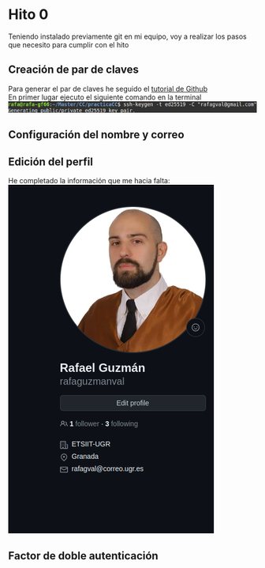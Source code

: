 # Hito 0

Teniendo instalado previamente git en mi equipo, voy a realizar los pasos que necesito para cumplir con el hito

## Creación de par de claves

Para generar el par de claves he seguido el [tutorial de Github](https://docs.github.com/es/authentication/connecting-to-github-with-ssh/generating-a-new-ssh-key-and-adding-it-to-the-ssh-agent) \
En primer lugar ejecuto el siguiente comando en la terminal \
![generacion de la clave](/docs/imgs/generandoclave.png)



## Configuración del nombre y correo

## Edición del perfil
He completado la información que me hacia falta:
![edicion perfil](/docs/imgs/perfil.png)

## Factor de doble autenticación




